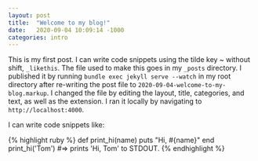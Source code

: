 ```yaml
---
layout: post
title:  "Welcome to my blog!"
date:   2020-09-04 10:09:14 -1000
categories: intro
---
```

This is my first post. I can write code snippets using the tilde key ~ without shift, `_likethis`. The file used to make this goes in my `_posts` directory. I published it by running `bundle exec jekyll serve --watch` in my root directory after re-writing the post file to `2020-09-04-welcome-to-my-blog.markup`. I changed the file by editing the layout, title, categories, and text, as well as the extension. I ran it locally by navigating to `http://localhost:4000`.

I can write code snippets like:

{% highlight ruby %}
def print_hi(name)
  puts "Hi, #{name}"
end
print_hi('Tom')
#=> prints 'Hi, Tom' to STDOUT.
{% endhighlight %}
